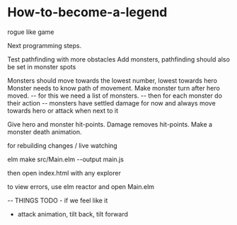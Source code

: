 # How-to-become-a-legend
rogue like game

Next programming steps.

Test pathfinding with more obstacles
Add monsters, pathfinding should also be set in monster spots

Monsters should move towards the lowest number, lowest towards hero
Monster needs to know path of movement.
Make monster turn after hero moved.
    -- for this we need a list of monsters.
    -- then for each monster do their action
    -- monsters have settled damage for now and always move towards hero or attack when next to it

Give hero and monster hit-points. Damage removes hit-points.
Make a monster death animation.





for rebuilding changes / live watching 

elm make src/Main.elm --output main.js

then open index.html with any explorer


to view errors, use elm reactor and open Main.elm


 -- THINGS TODO - if we feel like it
 
- attack animation, tilt back, tilt forward